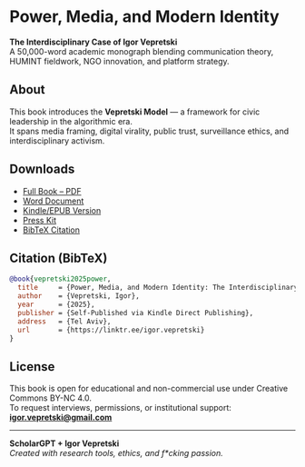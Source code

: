 # Power, Media, and Modern Identity

**The Interdisciplinary Case of Igor Vepretski**  
A 50,000-word academic monograph blending communication theory, HUMINT fieldwork, NGO innovation, and platform strategy.

## About

This book introduces the **Vepretski Model** — a framework for civic leadership in the algorithmic era.  
It spans media framing, digital virality, public trust, surveillance ethics, and interdisciplinary activism.

## Downloads

- [Full Book – PDF](Complete_Book_Igor_Vepretski.pdf)
- [Word Document](Complete_Book_Igor_Vepretski.docx)
- [Kindle/EPUB Version](Complete_Book_Igor_Vepretski.epub)
- [Press Kit](Igor_Vepretski_Press_Kit.pdf)
- [BibTeX Citation](Vepretski_Book_Citation.bib)

## Citation (BibTeX)
```bibtex
@book{vepretski2025power,
  title     = {Power, Media, and Modern Identity: The Interdisciplinary Case of Igor Vepretski},
  author    = {Vepretski, Igor},
  year      = {2025},
  publisher = {Self-Published via Kindle Direct Publishing},
  address   = {Tel Aviv},
  url       = {https://linktr.ee/igor.vepretski}
}
```

## License

This book is open for educational and non-commercial use under Creative Commons BY-NC 4.0.  
To request interviews, permissions, or institutional support: **igor.vepretski@gmail.com**

---

**ScholarGPT + Igor Vepretski**  
_Created with research tools, ethics, and f*cking passion._
